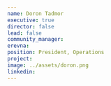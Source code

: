 ```yaml
---
name: Doron Tadmor
executive: true
director: false
lead: false
community_manager:   
erevna:  
position: President, Operations
project:  
image: ../assets/doron.png
linkedin: 
---
```

